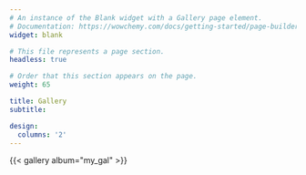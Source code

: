 ```yaml
---
# An instance of the Blank widget with a Gallery page element.
# Documentation: https://wowchemy.com/docs/getting-started/page-builder/
widget: blank

# This file represents a page section.
headless: true

# Order that this section appears on the page.
weight: 65

title: Gallery
subtitle:

design:
  columns: '2'
---
```


{{< gallery album="my_gal" >}}
